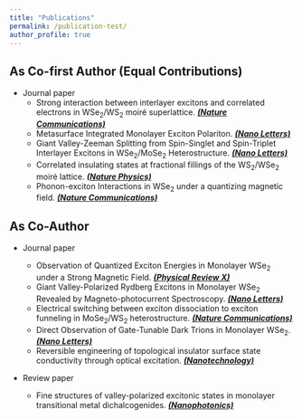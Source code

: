 ```yaml
---
title: "Publications"
permalink: /publication-test/
author_profile: true
---
```



## As Co-first Author (Equal Contributions)

* Journal paper
  * Strong interaction between interlayer excitons and correlated electrons in WSe<sub>2</sub>/WS<sub>2</sub> moiré superlattice. [***(Nature Communications)***](https://www.nature.com/articles/s41467-021-23732-6)
  * Metasurface Integrated Monolayer Exciton Polariton. [ ***(Nano Letters)***](https://pubs.acs.org/doi/abs/10.1021/acs.nanolett.0c01624)
  * Giant Valley-Zeeman Splitting from Spin-Singlet and Spin-Triplet Interlayer Excitons in WSe<sub>2</sub>/MoSe<sub>2</sub> Heterostructure. [***(Nano Letters)***](https://pubs.acs.org/doi/abs/10.1021/acs.nanolett.9b04528)
  * Correlated insulating states at fractional fillings of the WS<sub>2</sub>/WSe<sub>2</sub> moiré lattice. [***(Nature Physics)***](https://www.nature.com/articles/s41567-021-01171-w)
  * Phonon-exciton Interactions in WSe<sub>2</sub> under a quantizing magnetic field. [***(Nature Communications)***](https://www.nature.com/articles/s41467-020-16934-x)

## As Co-Author 


* Journal paper
  * Observation of Quantized Exciton Energies in Monolayer WSe<sub>2</sub> under a Strong Magnetic Field. [***(Physical Review X)***](https://journals.aps.org/prx/abstract/10.1103/PhysRevX.10.021024)
  * Giant Valley-Polarized Rydberg Excitons in Monolayer WSe<sub>2</sub> Revealed by Magneto-photocurrent Spectroscopy. [***(Nano Letters)***](https://pubs.acs.org/doi/abs/10.1021/acs.nanolett.0c03167)
  * Electrical switching between exciton dissociation to exciton funneling in MoSe<sub>2</sub>/WS<sub>2</sub> heterostructure. [***(Nature Communications)***](https://www.nature.com/articles/s41467-020-16419-x)
  * Direct Observation of Gate-Tunable Dark Trions in Monolayer WSe<sub>2</sub>. [***(Nano Letters)***](https://pubs.acs.org/doi/abs/10.1021/acs.nanolett.9b02132)
  * Reversible engineering of topological insulator surface state conductivity through optical excitation. [***(Nanotechnology)***](https://iopscience.iop.org/article/10.1088/1361-6528/abde01/meta)

* Review paper
  * Fine structures of valley-polarized excitonic states in monolayer transitional metal dichalcogenides. [***(Nanophotonics)***](https://www.degruyter.com/document/doi/10.1515/nanoph-2020-0054/html)



